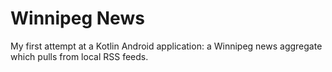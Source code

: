 # Winnipeg News
My first attempt at a Kotlin Android application: a Winnipeg news aggregate which pulls from local RSS feeds.
